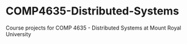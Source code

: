 # COMP4635-Distributed-Systems
Course projects for COMP 4635 - Distributed Systems at Mount Royal University
